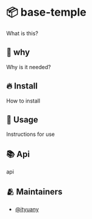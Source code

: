 # 📦 base-temple

What is this?

## 🤔 why

Why is it needed?

## 🔥 Install

How to install

## 🦾 Usage

Instructions for use

## 📚 Api

api

## 🫂 Maintainers

- [@ityuany](https://github.com/ityuany)
